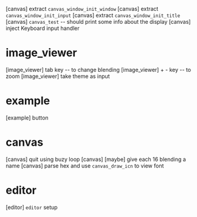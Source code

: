 [canvas] extract `canvas_window_init_window`
[canvas] extract `canvas_window_init_input`
[canvas] extract `canvas_window_init_title`
[canvas] `canvas_test` -- should print some info about the display
[canvas] inject Keyboard input handler

# image_viewer

[image_viewer] tab key -- to change blending
[image_viewer] + - key -- to zoom
[image_viewer] take theme as input

# example

[example] button

# canvas

[canvas] quit using buzy loop
[canvas] [maybe] give each 16 blending a name
[canvas] parse hex and use `canvas_draw_icn` to view font

# editor

[editor] `editor` setup
